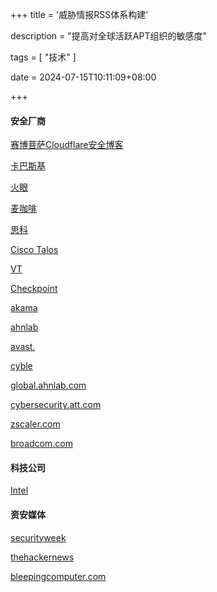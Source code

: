 +++
title = '威胁情报RSS体系构建'

description = "提高对全球活跃APT组织的敏感度"

tags = [ "技术" ]

date = 2024-07-15T10:11:09+08:00

+++

#### 安全厂商

[赛博菩萨Cloudflare安全博客](https://blog.cloudflare.com/tag/security/)

[卡巴斯基](https://www.kaspersky.com/blog/)

[火眼](https://www.mandiant.com/resources/blog)

[麦咖啡](https://www.mcafee.com/blogs/)

[思科](https://blogs.cisco.com/security)

[Cisco Talos](https://talosintelligence.com/)

[VT](https://blog.virustotal.com/)

[Checkpoint](https://blog.checkpoint.com/)

[akama](https://www.akamai.com/blog/security?)

[ahnlab](https://asec.ahnlab.com/en/)

[avast.](https://blog.avast.com/)

[cyble](https://blog.cyble.com/)

[global.ahnlab.com](https://global.ahnlab.com/site/main.do)

[cybersecurity.att.com](https://cybersecurity.att.com/blogs)

[zscaler.com](https://www.zscaler.com/blogs?type=security-research)

[broadcom.com](https://www.broadcom.com/support/security-center?)

#### 科技公司

[Intel](https://community.intel.com/t5/Blogs/Products-and-Solutions/Security/bg-p/blog-security)

#### 资安媒体

[securityweek](https://www.securityweek.com/)

[thehackernews](https://thehackernews.com/)

[bleepingcomputer.com](https://www.bleepingcomputer.com/)

